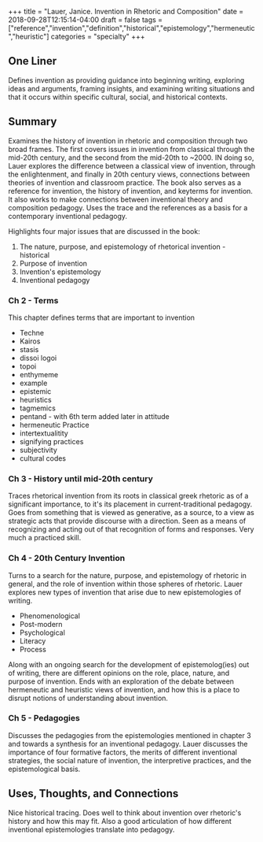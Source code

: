 +++
title = "Lauer, Janice. Invention in Rhetoric and Composition"
date = 2018-09-28T12:15:14-04:00
draft = false
tags = ["reference","invention","definition","historical","epistemology","hermeneutic","heuristic"]
categories = "specialty"
+++
## One Liner
Defines invention as providing guidance into beginning writing, exploring ideas and arguments, framing insights, and examining writing situations and that it occurs within specific cultural, social, and historical contexts.

## Summary
Examines the history of invention in rhetoric and composition through two broad frames. The first covers issues in invention from classical through the mid-20th century, and the second from the mid-20th to ~2000. IN doing so, Lauer explores the difference between a classical view of invention, through the enlightenment, and finally in 20th century views, connections between theories of invention and classroom practice. The book also serves as a reference for invention, the history of invention, and keyterms for invention. It also works to make connections between inventional theory and composition pedagogy. Uses the trace and the references as a basis for a contemporary inventional pedagogy.

Highlights four major issues that are discussed in the book:

1. The nature, purpose, and epistemology of rhetorical invention - historical
2. Purpose of invention
3. Invention's epistemology
4. Inventional pedagogy

### Ch 2 - Terms

This chapter defines terms that are important to invention

- Techne
- Kairos
- stasis
- dissoi logoi
- topoi
- enthymeme
- example
- epistemic
- heuristics
- tagmemics
- pentand - with 6th term added later in attitude
- hermeneutic Practice
- intertextualitity
- signifying practices
- subjectivity
- cultural codes

### Ch 3 - History until mid-20th century

Traces rhetorical invention from its roots in classical greek rhetoric as of a significant importance, to it's its placement in current-traditional pedagogy. Goes from something that is viewed as generative, as a source, to a view as strategic acts that provide discourse with a direction. Seen as a means of recognizing and acting out of that recognition of forms and responses. Very much a practiced skill.

### Ch 4 - 20th Century Invention
Turns to a search for the nature, purpose, and epistemology of rhetoric in general, and the role of invention within those spheres of rhetoric. Lauer explores new types of invention that arise due to new epistemologies of writing.

- Phenomenological
- Post-modern
- Psychological
- Literacy
- Process

Along with an ongoing search for the development of epistemolog(ies) out of writing, there are different opinions on the role, place, nature, and purpose of invention. Ends with an exploration of the debate between hermeneutic and heuristic views of invention, and how this is a place to disrupt notions of understanding about invention.

### Ch 5 - Pedagogies
Discusses the pedagogies from the epistemologies mentioned in chapter 3 and towards a synthesis for an inventional pedagogy. Lauer discusses the importance of four formative factors, the merits of different inventional strategies, the social nature of invention, the interpretive practices, and the epistemological basis.

## Uses, Thoughts, and Connections
Nice historical tracing. Does well to think about invention over rhetoric's history and how this may fit. Also a good articulation of how different inventional epistemologies translate into pedagogy.

